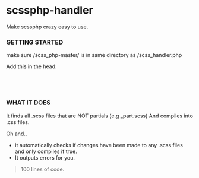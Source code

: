# scssphp-handler
Make scssphp crazy easy to use. 

### GETTING STARTED

make sure /scss_php-master/ 
is in same directory as /scss_handler.php

Add this in the head:
<code>
<?php
require_once "./scss_handler.php";

$scss_path = '/styles/';
$css_path = '/styles/';

run_compiler($scss_path, $css_path);
?>
</code>

### WHAT IT DOES

It finds all .scss files that are NOT partials (e.g _part.scss)
And compiles into .css files. 

Oh and..

- it automatically checks if changes have been made to any .scss files and only compiles if true.
- It outputs errors for you.


>100 lines of code.

